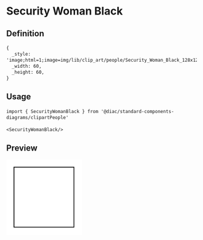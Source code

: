 # Security Woman Black

## Definition

```
{
  _style: 'image;html=1;image=img/lib/clip_art/people/Security_Woman_Black_128x128.pngstrokeColor=none;',
  _width: 60,
  _height: 60,
}
```

## Usage

```
import { SecurityWomanBlack } from '@diac/standard-components-diagrams/clipartPeople'

<SecurityWomanBlack/>
```

## Preview

<img src="./security-woman-black.png" width="200"/>
